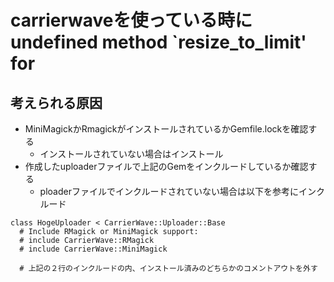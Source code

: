 # carrierwaveを使っている時にundefined method `resize_to_limit' for
## 考えられる原因
 - MiniMagickかRmagickがインストールされているかGemfile.lockを確認する
   - インストールされていない場合はインストール
 - 作成したuploaderファイルで上記のGemをインクルードしているか確認する
   - ploaderファイルでインクルードされていない場合は以下を参考にインクルード

```
class HogeUploader < CarrierWave::Uploader::Base
  # Include RMagick or MiniMagick support:
  # include CarrierWave::RMagick
  # include CarrierWave::MiniMagick

  # 上記の２行のインクルードの内、インストール済みのどちらかのコメントアウトを外す
```
